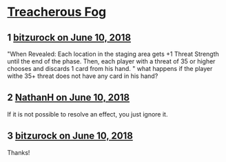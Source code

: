 # [Treacherous Fog](https://community.fantasyflightgames.com/topic/277557-treacherous-fog/)

## 1 [bitzurock on June 10, 2018](https://community.fantasyflightgames.com/topic/277557-treacherous-fog/?do=findComment&comment=3368625)

"When Revealed: Each location in the staging area gets +1 Threat Strength until the end of the phase. Then, each player with a threat of 35 or higher chooses and discards 1 card from his hand. " what happens if the player withe 35+ threat does not have any card in his hand?

## 2 [NathanH on June 10, 2018](https://community.fantasyflightgames.com/topic/277557-treacherous-fog/?do=findComment&comment=3368629)

If it is not possible to resolve an effect, you just ignore it.

## 3 [bitzurock on June 10, 2018](https://community.fantasyflightgames.com/topic/277557-treacherous-fog/?do=findComment&comment=3368714)

Thanks!

